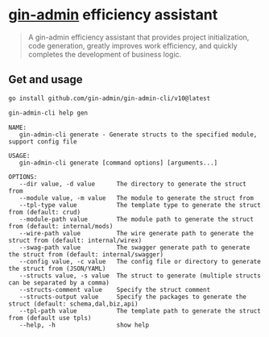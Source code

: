 # [gin-admin](https://github.com/LyricTian/gin-admin) efficiency assistant

> A gin-admin efficiency assistant that provides project initialization, code generation, greatly improves work efficiency, and quickly completes the development of business logic.

## Get and usage

```bash
go install github.com/gin-admin/gin-admin-cli/v10@latest

gin-admin-cli help gen
```

```
NAME:
   gin-admin-cli generate - Generate structs to the specified module, support config file

USAGE:
   gin-admin-cli generate [command options] [arguments...]

OPTIONS:
   --dir value, -d value      The directory to generate the struct from
   --module value, -m value   The module to generate the struct from
   --tpl-type value           The template type to generate the struct from (default: crud)
   --module-path value        The module path to generate the struct from (default: internal/mods)
   --wire-path value          The wire generate path to generate the struct from (default: internal/wirex)
   --swag-path value          The swagger generate path to generate the struct from (default: internal/swagger)
   --config value, -c value   The config file or directory to generate the struct from (JSON/YAML)
   --structs value, -s value  The struct to generate (multiple structs can be separated by a comma)
   --structs-comment value    Specify the struct comment
   --structs-output value     Specify the packages to generate the struct (default: schema,dal,biz,api)
   --tpl-path value           The template path to generate the struct from (default use tpls)
   --help, -h                 show help
```
